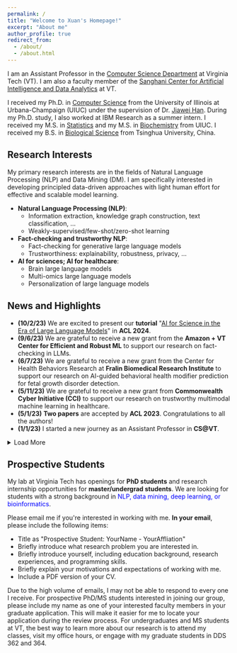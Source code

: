 ```yaml
---
permalink: /
title: "Welcome to Xuan's Homepage!"
excerpt: "About me"
author_profile: true
redirect_from: 
  - /about/
  - /about.html
---
```


I am an Assistant Professor in the [Computer Science Department](https://cs.vt.edu/) at Virginia Tech (VT). I am also a faculty member of the [Sanghani Center for Artificial Intelligence and Data Analytics](https://sanghani.cs.vt.edu/) at VT.

I received my Ph.D. in [Computer Science](http://www.cs.uiuc.edu/) from the University of Illinois at Urbana-Champaign (UIUC) under the supervision of Dr. [Jiawei Han](http://hanj.cs.illinois.edu/). During my Ph.D. study, I also worked at IBM Research as a summer intern. I received my M.S. in [Statistics](https://stat.illinois.edu/) and my M.S. in [Biochemistry](https://mcb.illinois.edu/departments/biochemistry/) from UIUC. I received my B.S. in [Biological Science](https://life.tsinghua.edu.cn/) from Tsinghua University, China.


## Research Interests
My primary research interests are in the fields of Natural Language Processing (NLP) and Data Mining (DM). I am specifically interested in developing principled data-driven approaches with light human effort for effective and scalable model learning.

- **Natural Language Processing (NLP)**:
  - Information extraction, knowledge graph construction, text classification, …
  - Weakly-supervised/few-shot/zero-shot learning
- **Fact-checking and trustworthy NLP**:
  - Fact-checking for generative large language models
  - Trustworthiness: explainability, robustness, privacy, …
- **AI for sciences; AI for healthcare**:
  - Brain large language models
  - Multi-omics large language models
  - Personalization of large language models

## News and Highlights
- **(10/2/23)** We are excited to present our **tutorial** "[AI for Science in the Era of Large Language Models](https://xuanwang91.github.io/2024-8-12-acl24-tutorial)" in **ACL 2024**.
- **(9/6/23)** We are grateful to receive a new grant from the **Amazon + VT Center for Efficient and Robust ML** to support our research on fact-checking in LLMs.
- **(6/7/23)** We are grateful to receive a new grant from the Center for Health Behaviors Research at **Fralin Biomedical Research Institute** to support our research on AI-guided behavioral health modifier prediction for fetal growth disorder detection.
- **(5/11/23)** We are grateful to receive a new grant from **Commonwealth Cyber Initiative (CCI)** to support our research on trustworthy multimodal machine learning in healthcare.
- **(5/1/23)** **Two papers** are accepted by **ACL 2023**. Congratulations to all the authors!
- **(1/1/23)** I started a new journey as an Assistant Professor in **CS@VT**.

<details>
<summary>Load More</summary>
</details>


<!--- 
## My Schedule

You can find my schedule [here](https://calendar.google.com/calendar/embed?src=xuanw%40vt.edu&ctz=America%2FNew_York). The "Week" view will present you the details of slots.

<iframe src="https://calendar.google.com/calendar/embed?src=xuanw%40vt.edu&ctz=America%2FNew_York" style="border: 0" width="800" height="600" frameborder="0" scrolling="no"></iframe>
--->
 

## Prospective Students
My lab at Virginia Tech has openings for **PhD students** and research internship opportunities for **master/undergrad students**. We are looking for students with a strong background in <span style="color:blue">NLP, data mining, deep learning, or bioinformatics</span>.

Please email me if you're interested in working with me. **In your email**, please include the following items:
- Title as "Prospective Student: YourName - YourAffliation"
- Briefly introduce what research problem you are interested in.
- Briefly introduce yourself, including education background, research experiences, and programming skills.
- Briefly explain your motivations and expectations of working with me.
- Include a PDF version of your CV.

Due to the high volume of emails, I may not be able to respond to every one I receive. For prospective PhD/MS students interested in joining our group, please include my name as one of your interested faculty members in your graduate application. This will make it easier for me to locate your application during the review process. For undergraduates and MS students at VT, the best way to learn more about our research is to attend my classes, visit my office hours, or engage with my graduate students in DDS 362 and 364.
